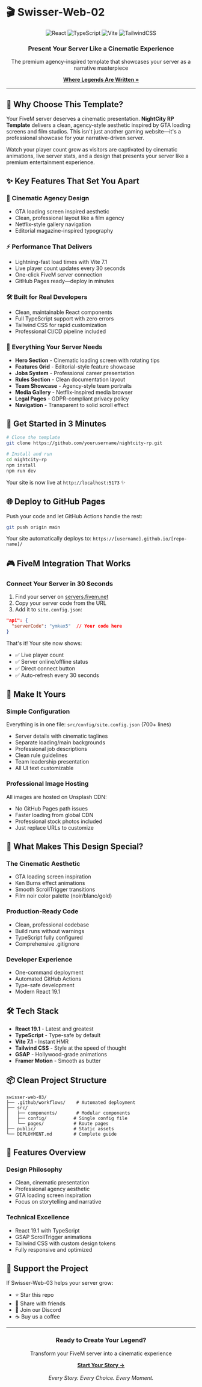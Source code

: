 # 🎬 Swisser-Web-02

<div align="center">
  <img src="https://img.shields.io/badge/React-19.1-61dafb?style=for-the-badge&logo=react&logoColor=white" alt="React">
  <img src="https://img.shields.io/badge/TypeScript-5.8-3178c6?style=for-the-badge&logo=typescript&logoColor=white" alt="TypeScript">
  <img src="https://img.shields.io/badge/Vite-7.1-646cff?style=for-the-badge&logo=vite&logoColor=white" alt="Vite">
  <img src="https://img.shields.io/badge/TailwindCSS-3.4-06b6d4?style=for-the-badge&logo=tailwindcss&logoColor=white" alt="TailwindCSS">
</div>

<div align="center">
  <h3>Present Your Server Like a Cinematic Experience</h3>
  <p>The premium agency-inspired template that showcases your server as a narrative masterpiece</p>
  <a href="#"><strong>Where Legends Are Written »</strong></a>
</div>

---

## 🎯 Why Choose This Template?

Your FiveM server deserves a cinematic presentation. **NightCity RP Template** delivers a clean, agency-style aesthetic inspired by GTA loading screens and film studios. This isn't just another gaming website—it's a professional showcase for your narrative-driven server.

Watch your player count grow as visitors are captivated by cinematic animations, live server stats, and a design that presents your server like a premium entertainment experience.

## ✨ Key Features That Set You Apart

### 🎨 **Cinematic Agency Design**
- GTA loading screen inspired aesthetic
- Clean, professional layout like a film agency
- Netflix-style gallery navigation
- Editorial magazine-inspired typography

### ⚡ **Performance That Delivers**
- Lightning-fast load times with Vite 7.1
- Live player count updates every 30 seconds
- One-click FiveM server connection
- GitHub Pages ready—deploy in minutes

### 🛠️ **Built for Real Developers**
- Clean, maintainable React components
- Full TypeScript support with zero errors
- Tailwind CSS for rapid customization
- Professional CI/CD pipeline included

### 📱 **Everything Your Server Needs**
- **Hero Section** - Cinematic loading screen with rotating tips
- **Features Grid** - Editorial-style feature showcase
- **Jobs System** - Professional career presentation
- **Rules Section** - Clean documentation layout
- **Team Showcase** - Agency-style team portraits
- **Media Gallery** - Netflix-inspired media browser
- **Legal Pages** - GDPR-compliant privacy policy
- **Navigation** - Transparent to solid scroll effect

## 🚀 Get Started in 3 Minutes

```bash
# Clone the template
git clone https://github.com/yourusername/nightcity-rp.git

# Install and run
cd nightcity-rp
npm install
npm run dev
```

Your site is now live at `http://localhost:5173` ✨

## 🌐 Deploy to GitHub Pages

Push your code and let GitHub Actions handle the rest:

```bash
git push origin main
```

Your site automatically deploys to: `https://[username].github.io/[repo-name]/`

## 🎮 FiveM Integration That Works

### Connect Your Server in 30 Seconds

1. Find your server on [servers.fivem.net](https://servers.fivem.net)
2. Copy your server code from the URL
3. Add it to `site.config.json`:

```json
"api": {
  "serverCode": "ymkax5"  // Your code here
}
```

That's it! Your site now shows:
- ✅ Live player count
- ✅ Server online/offline status
- ✅ Direct connect button
- ✅ Auto-refresh every 30 seconds

## 🎨 Make It Yours

### Simple Configuration
Everything is in one file: `src/config/site.config.json` (700+ lines)
- Server details with cinematic taglines
- Separate loading/main backgrounds
- Professional job descriptions
- Clean rule guidelines
- Team leadership presentation
- All UI text customizable

### Professional Image Hosting
All images are hosted on Unsplash CDN:
- No GitHub Pages path issues
- Faster loading from global CDN
- Professional stock photos included
- Just replace URLs to customize

## 💪 What Makes This Design Special?

### The Cinematic Aesthetic
- GTA loading screen inspiration
- Ken Burns effect animations
- Smooth ScrollTrigger transitions
- Film noir color palette (noir/blanc/gold)

### Production-Ready Code
- Clean, professional codebase
- Build runs without warnings
- TypeScript fully configured
- Comprehensive .gitignore

### Developer Experience
- One-command deployment
- Automated GitHub Actions
- Type-safe development
- Modern React 19.1

## 🛠️ Tech Stack

- **React 19.1** - Latest and greatest
- **TypeScript** - Type-safe by default
- **Vite 7.1** - Instant HMR
- **Tailwind CSS** - Style at the speed of thought
- **GSAP** - Hollywood-grade animations
- **Framer Motion** - Smooth as butter

## 📦 Clean Project Structure

```
swisser-web-03/
├── .github/workflows/    # Automated deployment
├── src/
│   ├── components/       # Modular components
│   ├── config/          # Single config file
│   └── pages/           # Route pages
├── public/              # Static assets
└── DEPLOYMENT.md        # Complete guide
```

## 🤝 Features Overview

### Design Philosophy
- Clean, cinematic presentation
- Professional agency aesthetic
- GTA loading screen inspiration
- Focus on storytelling and narrative

### Technical Excellence
- React 19.1 with TypeScript
- GSAP ScrollTrigger animations
- Tailwind CSS with custom design tokens
- Fully responsive and optimized

## 💝 Support the Project

If Swisser-Web-03 helps your server grow:
- ⭐ Star this repo
- 🔄 Share with friends
- 💬 Join our Discord
- ☕ Buy us a coffee

---

<div align="center">
  <h3>Ready to Create Your Legend?</h3>
  <p>Transform your FiveM server into a cinematic experience</p>
  <a href="#"><strong>Start Your Story →</strong></a>
  <br><br>
  <i>Every Story. Every Choice. Every Moment.</i>
</div>
